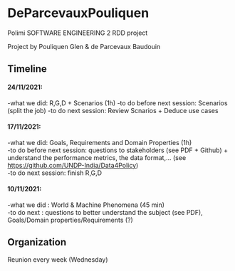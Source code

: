 # DeParcevauxPouliquen
Polimi SOFTWARE ENGINEERING 2 RDD project

Project by Pouliquen Glen & de Parcevaux Baudouin

## Timeline

#### 24/11/2021:
-what we did: R,G,D + Scenarios (1h)
-to do before next session: Scenarios (split the job)
-to do next session: Review Scnarios + Deduce use cases

#### 17/11/2021:   
-what we did: Goals, Requirements and Domain Properties (1h)  
-to do before next session: questions to stakeholders (see PDF + Github) + understand the performance metrics, the data format,...  (see https://github.com/UNDP-India/Data4Policy)  
-to do next session: finish R,G,D   

#### 10/11/2021:  
-what we did : World & Machine Phenomena (45 min)  
-to do next : questions to better understand the subject (see PDF), Goals/Domain properties/Requirements (?)

## Organization
Reunion every week (Wednesday)
